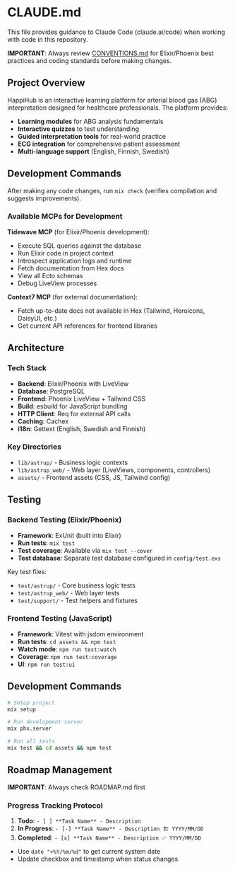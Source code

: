 # CLAUDE.md

This file provides guidance to Claude Code (claude.ai/code) when working with code in this repository.

**IMPORTANT**: Always review [CONVENTIONS.md](./CONVENTIONS.md) for Elixir/Phoenix best practices and coding standards before making changes.

## Project Overview

HappiHub is an interactive learning platform for arterial blood gas (ABG) interpretation designed for healthcare professionals. The platform provides:

- **Learning modules** for ABG analysis fundamentals
- **Interactive quizzes** to test understanding
- **Guided interpretation tools** for real-world practice
- **ECG integration** for comprehensive patient assessment
- **Multi-language support** (English, Finnish, Swedish)

## Development Commands

After making any code changes, run `mix check` (verifies compilation and suggests improvements).

### Available MCPs for Development

**Tidewave MCP** (for Elixir/Phoenix development):

- Execute SQL queries against the database
- Run Elixir code in project context
- Introspect application logs and runtime
- Fetch documentation from Hex docs
- View all Ecto schemas
- Debug LiveView processes

**Context7 MCP** (for external documentation):

- Fetch up-to-date docs not available in Hex (Tailwind, Heroicons, DaisyUI, etc.)
- Get current API references for frontend libraries

## Architecture

### Tech Stack

- **Backend**: Elixir/Phoenix with LiveView
- **Database**: PostgreSQL
- **Frontend**: Phoenix LiveView + Tailwind CSS
- **Build**: esbuild for JavaScript bundling
- **HTTP Client**: Req for external API calls
- **Caching**: Cachex
- **i18n**: Gettext (English, Swedish and Finnish)

### Key Directories

- `lib/astrup/` - Business logic contexts
- `lib/astrup_web/` - Web layer (LiveViews, components, controllers)
- `assets/` - Frontend assets (CSS, JS, Tailwind config)

## Testing

### Backend Testing (Elixir/Phoenix)

- **Framework**: ExUnit (built into Elixir)
- **Run tests**: `mix test`
- **Test coverage**: Available via `mix test --cover`
- **Test database**: Separate test database configured in `config/test.exs`

Key test files:

- `test/astrup/` - Core business logic tests
- `test/astrup_web/` - Web layer tests
- `test/support/` - Test helpers and fixtures

### Frontend Testing (JavaScript)

- **Framework**: Vitest with jsdom environment
- **Run tests**: `cd assets && npm test`
- **Watch mode**: `npm run test:watch`
- **Coverage**: `npm run test:coverage`
- **UI**: `npm run test:ui`

## Development Commands

```bash
# Setup project
mix setup

# Run development server
mix phx.server

# Run all tests
mix test && cd assets && npm test
```

## Roadmap Management

**IMPORTANT**: Always check ROADMAP.md first

### Progress Tracking Protocol

1. **Todo**: `- [ ] **Task Name** - Description`
2. **In Progress**: `- [-] **Task Name** - Description 🏗️ YYYY/MM/DD`
3. **Completed**: `- [x] **Task Name** - Description ✅ YYYY/MM/DD`

- Use `date "+%Y/%m/%d"` to get current system date
- Update checkbox and timestamp when status changes
